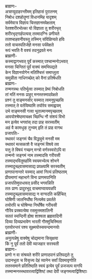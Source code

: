 ब्राह्मणः-  
अत्राप्युदाहरन्तीमम् इतिहासं पुरातनम्  
निबोध दशहोतॄणां विधानमिह यादृशम्  
सर्वमेवात्र विज्ञाय चित्तज्ञानमवेक्षताम्  
रेतश्शरीरभोत्का यो विज्ञाता तु शरीरभृत्  
शरीरभृद्गार्हपत्यस् तस्मादग्निः प्रणीयते  
ततश्चाहवनीयस्तु तस्मिन् संविक्षिप्यते हविः  
ततो वाचस्पतिर्जज्ञे मनसा पर्यवेक्षते  
रूपं भवति वै वक्त्रं तदनुद्रवते मनः  
ब्राह्मणी-  
कस्माद्वागभवत् पूर्वं कस्मात् पश्चान्मनोऽभवत्  
मनसा चिन्तितं पूर्वं वाक्यं समभिपद्यते  
केन विज्ञानयोगेन मतिश्चित्तं समाप्लुता  
समुन्नीता नाधिगच्छेत् को वैनां प्रतिषेधति  
ब्राह्मणः-  
तन्मनस्थः पतिर्भूत्वा तस्मात् प्रेष्यं निबोधति  
तां मतिं मनसः प्राहुर् मनस्तस्मादवेक्षते  
प्रश्नं तु वाङ्मनसोर् यस्मात् त्वमनुपृच्छसि  
तस्मात् ते वर्तयिष्यामि तयोरेव समाह्वयम्  
उभे वाङ्मनसी गत्वा भूतात्मानमपृच्छताम्  
आवयोश्श्रेष्ठमाचक्ष्व च्छिन्धि नौ संशयं विभो  
मन इत्येव भगवांस् तदा प्राह सरस्वतीम्  
अहं वै कामधुक् तुभ्यम् इति तं प्राह वागथ  
प्रजापतिः-  
स्थावरं जङ्गमं चैव विद्ध्युभे मनसी मम  
स्थावरं मत्सकाशे वै जङ्गमं विषये तव  
यत्तु ते विषयं गच्छन् मन्त्रो वर्णस्स्वरोऽपि वा  
तन्मनो जङ्गमं नाम तस्मादसि गरीयसी  
तस्माद्भवितुमर्हामि स्वयमभ्येत्य शोभने  
तस्मादुच्छ्वासमासाद्य प्रवक्ष्यामि सरस्वतीम्  
प्राणापानान्तरे यस्माद् आवां नित्यं प्रतिष्ठताम्  
प्रीयमाणां महाभागे विना प्राणमपानिति  
प्रजापतिमुपाधावत् प्रसीद भगवन्निति  
ततः प्राणः प्रादुरभूद् वाचमाप्याययन्नपि  
तस्मादुच्छ्वासमासाद्य न वाग्वदति कर्हिचित्  
घोषिणी जातनिर्घोषा नित्यमेव प्रवर्तते  
तयोरपि च घोषिण्या निर्घोषैव गरीयसी  
गौरिव प्रस्रवत्येषा रसमुत्तमशालिनी  
सततं स्यन्दिनी ह्येषा शाश्वता ब्रह्मवादिनी  
दिव्या दिव्यप्रभावेण भारती गौश्शुचिस्मिता  
एतयोरन्तरं पश्य सूक्ष्मयोस्सयन्दमानयोः  
ब्राह्मणी-  
अनुत्पन्नेषु वाक्येषु चोद्यमाना सिसृक्षया  
किं नु पूर्वं ततो देवी व्याजहार सरस्वती  
ब्राह्मणः-  
प्राणो न वा संश्रयते शरीरे प्राणादपानं प्रतिपद्यते तु  
उदानभूता च विसृज्य देहं व्यानेन सर्वां दिवमावृणोति  
ततस्समाने प्रतितिष्ठति स्वयं इत्येव पूर्वं प्रजजल्प वागपि  
तस्मान्मनस्स्थावरत्वाद्विशिष्टं तथा देवी जङ्गमत्वाद्विशिष्टाः  
